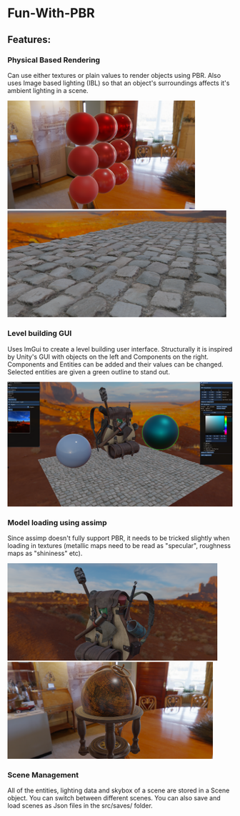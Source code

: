 # Fun-With-PBR

## Features:
### Physical Based Rendering 
Can use either textures or plain values to render objects using PBR. Also uses Image based lighting (IBL) so that an object's surroundings affects it's ambient lighting in a scene.

<img src="https://github.com/AshMagorian/Fun-With-PBR/blob/master/screenshots/PBR-Balls.png" width="420"> <img src="https://github.com/AshMagorian/Fun-With-PBR/blob/master/screenshots/cobble.png" width="490"> 

### Level building GUI
Uses ImGui to create a level building user interface. Structurally it is inspired by Unity's GUI with objects on the left and Components on the right. Components and Entities can be added and their values can be changed. Selected entities are given a green outline to stand out.

<img src="https://github.com/AshMagorian/Fun-With-PBR/blob/master/screenshots/GUI.png" width="1000"> 

### Model loading using assimp
Since assimp doesn't fully support PBR, it needs to be tricked slightly when loading in textures (metallic maps need to be read as "specular", roughness maps as "shininess" etc).

<img src="https://github.com/AshMagorian/Fun-With-PBR/blob/master/screenshots/backpack.png" width="470"> <img src="https://github.com/AshMagorian/Fun-With-PBR/blob/master/screenshots/globe.png" width="460"> 

### Scene Management
All of the entities, lighting data and skybox of a scene are stored in a Scene object. You can switch between different scenes. You can also save and load scenes as Json files in the src/saves/ folder. 

